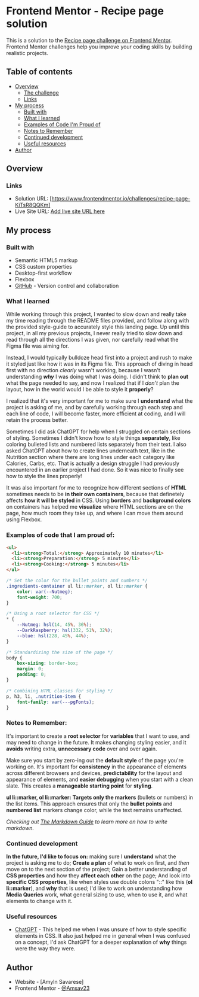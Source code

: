 # Frontend Mentor - Recipe page solution

This is a solution to the [Recipe page challenge on Frontend Mentor](https://www.frontendmentor.io/challenges/recipe-page-KiTsR8QQKm). Frontend Mentor challenges help you improve your coding skills by building realistic projects. 

## Table of contents

- [Overview](#overview)
  - [The challenge](#the-challenge)
  - [Links](#links)
- [My process](#my-process)
  - [Built with](#built-with)
  - [What I learned](#what-i-learned)
  - [Examples of Code I'm Proud of](#examples-of-code-that-i-am-proud-of)
  - [Notes to Remember](#notes-to-remember)
  - [Continued development](#continued-development)
  - [Useful resources](#useful-resources)
- [Author](#author)


## Overview

### Links

- Solution URL: [https://www.frontendmentor.io/challenges/recipe-page-KiTsR8QQKm]
- Live Site URL: [Add live site URL here](https://your-live-site-url.com)

## My process

### Built with

- Semantic HTML5 markup
- CSS custom properties
- Desktop-first workflow
- Flexbox
- [GitHub](https://github.com/) - Version control and collaboration



### What I learned

While working through this project, I wanted to slow down and really take my time reading through the README files provided, and follow along with the provided style-guide to accurately style this landing page. Up until this project, in all my previous projects, I never really tried to slow down and read through all the directions I was given, nor carefully read what the Figma file was aiming for.

Instead, I would typically bulldoze head first into a project and rush to make it styled just like how it was in its Figma file. This approach of diving in head first with no direction *clearly* wasn't working, because I wasn't understanding ***why*** I was doing what I was doing. I didn't think to **plan out** what the page needed to say, and now I realized that if I *don't* plan the layout, how in the world would I be able to style it **properly**?

I realized that it's very important for me to make sure I **understand** what the project is asking of me, and by carefully working through each step and each line of code, I will become faster, more efficient at coding, and I will retain the process better.

Sometimes I did ask ChatGPT for help when I struggled on certain sections of styling. Sometimes I didn't know how to style things **separately**, like coloring bulleted lists and numbered lists separately from their text. I also asked ChatGPT about how to create lines underneath text, like in the Nutrition section where there are long lines under each category like Calories, Carbs, etc. That is actually a design struggle I had previously encountered in an earlier project I had done. So it was nice to finally see how to style the lines properly!

It was also important for me to recognize how different sections of **HTML** sometimes needs to be **in their own containers**, because that definetely affects **how it will be styled** in CSS. Using **borders** and **background colors** on containers has helped me **visualize** where HTML sections are on the page, how much room they take up, and where I can move them around using Flexbox.


### Examples of code that I am proud of:

```html
<ul>
  <li><strong>Total:</strong> Approximately 10 minutes</li>
  <li><strong>Preparation:</strong> 5 minutes</li>
  <li><strong>Cooking:</strong> 5 minutes</li>
</ul>
```
```css
/* Set the color for the bullet points and numbers */
.ingredients-container ul li::marker, ol li::marker {
    color: var(--Nutmeg);
    font-weight: 700;
}

/* Using a root selector for CSS */
* {
    --Nutmeg: hsl(14, 45%, 36%);
    --DarkRaspberry: hsl(332, 51%, 32%);
    --blue: hsl(228, 45%, 44%);
}

/* Standardizing the size of the page */
body {
    box-sizing: border-box;
    margin: 0;
    padding: 0;
}

/* Combining HTML classes for styling */
p, h3, li, .nutrition-item {
    font-family: var(---pgFonts);
}
```


### Notes to Remember:

It's important to create a **root selector** for **variables** that I want to use, and may need to change in the future. It makes changing styling easier, and it **avoids** writing extra, **unnecessary code** over and over again.

Make sure you start by zero-ing out the **default style** of the page you're working on. It's important for **consistency** in the appearance of elements across different browsers and devices, **predictability** for the layout and appearance of elements, and **easier debugging** when you start with a clean slate. This creates a **manageable starting point** for **styling**.

**ul li::marker, ol li::marker:** **Targets only the markers** (bullets or numbers) in the list items. This approach ensures that only the **bullet points** and **numbered list** markers change color, while the text remains unaffected.

*Checking out [The Markdown Guide](https://www.markdownguide.org/) to learn more on how to write markdown.*


### Continued development

**In the future, I'd like to focus on:** making sure I **understand** what the project is asking me to do; **Create a plan** of what to work on first, and *then* move on to the next section of the project; Gain a better understanding of **CSS properties** and how they **affect each other** on the page; And look into **specific CSS properties**, like when styles use double colons "::" like this (**ol li::marker**), and **why** that is used; I'd like to work on understanding how **Media Queries** work, what general sizing to use, when to use it, and what elements to change with it.


### Useful resources

- [ChatGPT](https://chatgpt.com/) - This helped me when I was unsure of how to style specific elements in CSS. It also just helped me in general when I was confused on a concept, I'd ask ChatGPT for a deeper explanation of **why** things were the way they were.


## Author

- Website - [Amyln Savarese]
- Frontend Mentor - [@Amsav23](https://www.frontendmentor.io/profile/Amsav23)
